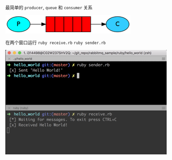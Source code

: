 最简单的 `producer`, `queue` 和 `consumer` 关系

![](https://raw.githubusercontent.com/superchen14/rabbitmq_sample/master/img/hello_world.png)

在两个窗口运行 `ruby receive.rb` `ruby sender.rb`

![](https://raw.githubusercontent.com/superchen14/rabbitmq_sample/master/img/hello_world_demo.png)